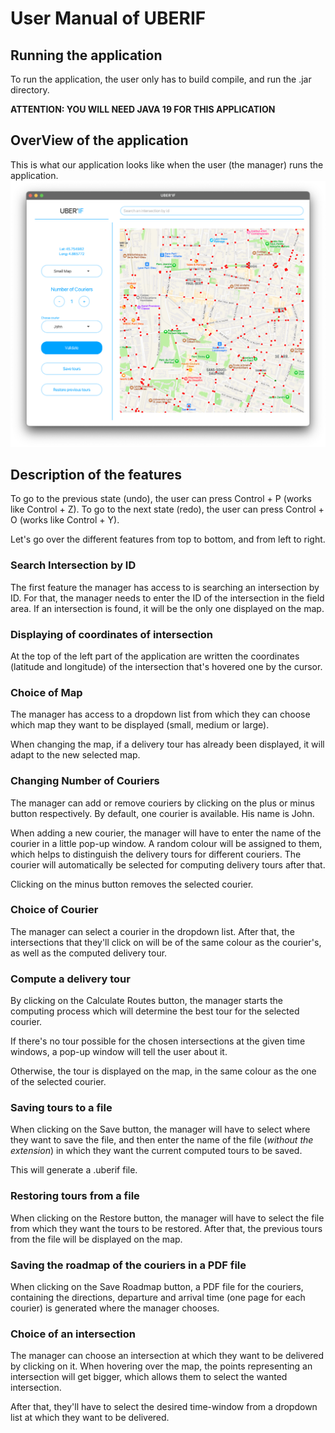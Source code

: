 # User Manual of UBERIF

## Running the application

To run the application, the user only has to build compile, and run the .jar directory.

**ATTENTION: YOU WILL NEED JAVA 19 FOR THIS APPLICATION**

## OverView of the application

This is what our application looks like when the user (the manager) runs the application.
![Window](uberIFApplication.png "UberIF application window")

## Description of the features

To go to the previous state (undo), the user can press Control + P (works like Control + Z).
To go to the next state (redo), the user can press Control + O (works like Control + Y).

Let's go over the different features from top to bottom, and from left to right.

### Search Intersection by ID

The first feature the manager has access to is searching an intersection by ID. For that, the manager needs to enter the ID of the intersection in the field area. If an intersection is found, it will be the only one displayed on the map.

### Displaying of coordinates of intersection

At the top of the left part of the application are written the coordinates (latitude and longitude) of the intersection that's hovered one by the cursor.

### Choice of Map

The manager has access to a dropdown list from which they can choose which map they want to be displayed (small, medium or large).

When changing the map, if a delivery tour has already been displayed, it will adapt to the new selected map.

### Changing Number of Couriers

The manager can add or remove couriers by clicking on the plus or minus button respectively. By default, one courier is available. His name is John.

When adding a new courier, the manager will have to enter the name of the courier in a little pop-up window. A random colour will be assigned to them, which helps to distinguish the delivery tours for different couriers. The courier will automatically be selected for computing delivery tours after that.

Clicking on the minus button removes the selected courier.

### Choice of Courier

The manager can select a courier in the dropdown list. After that, the intersections that they'll click on will be of the same colour as the courier's, as well as the computed delivery tour.

### Compute a delivery tour

By clicking on the Calculate Routes button, the manager starts the computing process which will determine the best tour for the selected courier.

If there's no tour possible for the chosen intersections at the given time windows, a pop-up window will tell the user about it.

Otherwise, the tour is displayed on the map, in the same colour as the one of the selected courier.

### Saving tours to a file

When clicking on the Save button, the manager will have to select where they want to save the file, and then enter the name of the file (*without the extension*) in which they want the current computed tours to be saved.

This will generate a .uberif file.

### Restoring tours from a file

When clicking on the Restore button, the manager will have to select the file from which they want the tours to be restored. After that, the previous tours from the file will be displayed on the map.

### Saving the roadmap of the couriers in a PDF file

When clicking on the Save Roadmap button, a PDF file for the couriers, containing the directions, departure and arrival time (one page for each courier) is generated where the manager chooses.

### Choice of an intersection

The manager can choose an intersection at which they want to be delivered by clicking on it. When hovering over the map, the points representing an intersection will get bigger, which allows them to select the wanted intersection.

After that, they'll have to select the desired time-window from a dropdown list at which they want to be delivered.